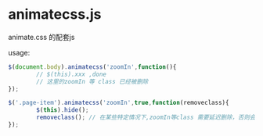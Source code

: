 # animatecss.js

animate.css 的配套js 

usage:
```javascript
$(document.body).animatecss('zoomIn',function(){
        // $(this).xxx ,done 
        // 这里的zoomIn 等 class 已经被删除
});

$('.page-item').animatecss('zoomIn',true,function(removeclass){
        $(this).hide();
        removeclass(); // 在某些特定情况下,zoomIn等class 需要延迟删除，否则会出现闪屏
});

```
